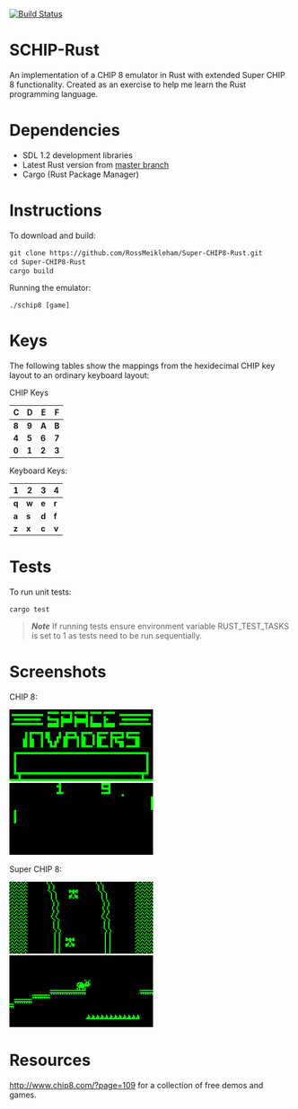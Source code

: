 [![Build Status](https://travis-ci.org/RossMeikleham/Super-CHIP8-Rust.svg?branch=master)](https://travis-ci.org/RossMeikleham/Super-CHIP8-Rust)
# SCHIP-Rust

An implementation of a CHIP 8 emulator in Rust with extended Super CHIP 8 functionality. 
Created as an exercise to help me learn the Rust programming language.


# Dependencies

* SDL 1.2 development libraries
* Latest Rust version from [master branch](https://github.com/rust-lang/rust)
* Cargo (Rust Package Manager)



# Instructions

To download and build:
```
git clone https://github.com/RossMeikleham/Super-CHIP8-Rust.git
cd Super-CHIP8-Rust
cargo build
```

Running the emulator:
```
./schip8 [game]
```

# Keys


The following tables show the mappings from the hexidecimal CHIP key layout to an ordinary keyboard layout:

CHIP Keys

|C|D|E|F|                      
|---|---|---|---|
|**8**|**9**|**A**|**B**|
|**4**|**5**|**6**|**7**| 
|**0**|**1**|**2**|**3**| 

Keyboard Keys:

|1|2|3|4|                      
|---|---|---|---|
|**q**|**w**|**e**|**r**|
|**a**|**s**|**d**|**f**| 
|**z**|**x**|**c**|**v**| 

# Tests

To run unit tests:
```
cargo test
```
> ***Note*** If running tests ensure environment variable RUST_TEST_TASKS is set to 1 as tests need to be run sequentially.


# Screenshots

CHIP 8:

![Invaders](/images/invaders.png?raw=true)      ![Pong](/images/pong.png?raw=true)

Super CHIP 8:

![Car](/images/car.png?raw=true)      ![ANT](/images/ant.png?raw=true)


# Resources

http://www.chip8.com/?page=109 for a collection of free demos and games.

